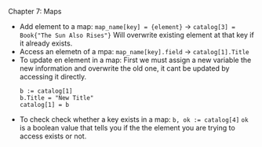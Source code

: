 Chapter 7: Maps
- Add element to a map: 
  `map_name[key] = {element}` -> `catalog[3] = Book{"The Sun Also Rises"}`
  Will overwrite existing element at that key if it already exists.
- Access an elemetn of a mpa:
  `map_name[key].field` -> `catalog[1].Title`
- To update en element in a map:
  First we must assign a new variable the new information and overwrite the old one, it cant be updated by accessing it directly.
  ```
  b := catalog[1]
  b.Title = "New Title"
  catalog[1] = b
  ```
- To check check whether a key exists in a map:
  `b, ok := catalog[4]`
  `ok` is a boolean value that tells you if the the element you are trying to access exists or not.